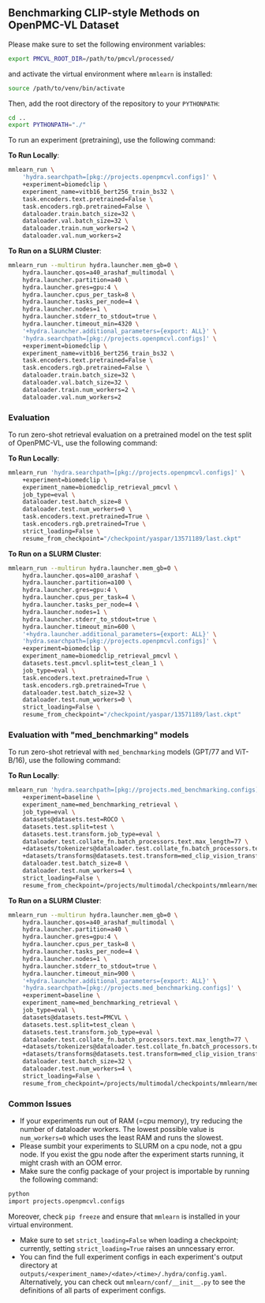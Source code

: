 ## Benchmarking CLIP-style Methods on OpenPMC-VL Dataset

Please make sure to set the following environment variables:
```bash
export PMCVL_ROOT_DIR=/path/to/pmcvl/processed/
```
and activate the virtual environment where `mmlearn` is installed:
```bash
source /path/to/venv/bin/activate
```
Then, add the root directory of the repository to your `PYTHONPATH`:
```bash
cd ..
export PYTHONPATH="./"
```

To run an experiment (pretraining), use the following command:

**To Run Locally**:
```bash
mmlearn_run \
    'hydra.searchpath=[pkg://projects.openpmcvl.configs]' \
    +experiment=biomedclip \
    experiment_name=vitb16_bert256_train_bs32 \
    task.encoders.text.pretrained=False \
    task.encoders.rgb.pretrained=False \
    dataloader.train.batch_size=32 \
    dataloader.val.batch_size=32 \
    dataloader.train.num_workers=2 \
    dataloader.val.num_workers=2
```

**To Run on a SLURM Cluster**:
```bash
mmlearn_run --multirun hydra.launcher.mem_gb=0 \
    hydra.launcher.qos=a40_arashaf_multimodal \
    hydra.launcher.partition=a40 \
    hydra.launcher.gres=gpu:4 \
    hydra.launcher.cpus_per_task=8 \
    hydra.launcher.tasks_per_node=4 \
    hydra.launcher.nodes=1 \
    hydra.launcher.stderr_to_stdout=true \
    hydra.launcher.timeout_min=4320 \
    '+hydra.launcher.additional_parameters={export: ALL}' \
    'hydra.searchpath=[pkg://projects.openpmcvl.configs]' \
    +experiment=biomedclip \
    experiment_name=vitb16_bert256_train_bs32 \
    task.encoders.text.pretrained=False \
    task.encoders.rgb.pretrained=False \
    dataloader.train.batch_size=32 \
    dataloader.val.batch_size=32 \
    dataloader.train.num_workers=2 \
    dataloader.val.num_workers=2
```

### Evaluation

To run zero-shot retrieval evaluation on a pretrained model on the test split of OpenPMC-VL, use the following command:

**To Run Locally**:
```bash
mmlearn_run 'hydra.searchpath=[pkg://projects.openpmcvl.configs]' \
    +experiment=biomedclip \
    experiment_name=biomedclip_retrieval_pmcvl \
    job_type=eval \
    dataloader.test.batch_size=8 \
    dataloader.test.num_workers=0 \
    task.encoders.text.pretrained=True \
    task.encoders.rgb.pretrained=True \
    strict_loading=False \
    resume_from_checkpoint="/checkpoint/yaspar/13571189/last.ckpt"
```

**To Run on a SLURM Cluster**:
```bash
mmlearn_run --multirun hydra.launcher.mem_gb=0 \
    hydra.launcher.qos=a100_arashaf \
    hydra.launcher.partition=a100 \
    hydra.launcher.gres=gpu:4 \
    hydra.launcher.cpus_per_task=4 \
    hydra.launcher.tasks_per_node=4 \
    hydra.launcher.nodes=1 \
    hydra.launcher.stderr_to_stdout=true \
    hydra.launcher.timeout_min=600 \
    '+hydra.launcher.additional_parameters={export: ALL}' \
    'hydra.searchpath=[pkg://projects.openpmcvl.configs]' \
    +experiment=biomedclip \
    experiment_name=biomedclip_retrieval_pmcvl \
    datasets.test.pmcvl.split=test_clean_1 \
    job_type=eval \
    task.encoders.text.pretrained=True \
    task.encoders.rgb.pretrained=True \
    dataloader.test.batch_size=32 \
    dataloader.test.num_workers=0 \
    strict_loading=False \
    resume_from_checkpoint="/checkpoint/yaspar/13571189/last.ckpt"
```

### Evaluation with "med_benchmarking" models

To run zero-shot retrieval with `med_benchmarking` models (GPT/77 and ViT-B/16), use the following command:

**To Run Locally**:
```bash
mmlearn_run 'hydra.searchpath=[pkg://projects.med_benchmarking.configs]' \
    +experiment=baseline \
    experiment_name=med_benchmarking_retrieval \
    job_type=eval \
    datasets@datasets.test=ROCO \
    datasets.test.split=test \
    datasets.test.transform.job_type=eval \
    dataloader.test.collate_fn.batch_processors.text.max_length=77 \
    +datasets/tokenizers@dataloader.test.collate_fn.batch_processors.text=BiomedCLIPTokenizer \
    +datasets/transforms@datasets.test.transform=med_clip_vision_transform \
    dataloader.test.batch_size=8 \
    dataloader.test.num_workers=4 \
    strict_loading=False \
    resume_from_checkpoint=/projects/multimodal/checkpoints/mmlearn/med_benchmarking/vit_base_patch16_224_ep11.ckpt
```

**To Run on a SLURM Cluster**:
```bash
mmlearn_run --multirun hydra.launcher.mem_gb=0 \
    hydra.launcher.qos=a40_arashaf_multimodal \
    hydra.launcher.partition=a40 \
    hydra.launcher.gres=gpu:4 \
    hydra.launcher.cpus_per_task=8 \
    hydra.launcher.tasks_per_node=4 \
    hydra.launcher.nodes=1 \
    hydra.launcher.stderr_to_stdout=true \
    hydra.launcher.timeout_min=900 \
    '+hydra.launcher.additional_parameters={export: ALL}' \
    'hydra.searchpath=[pkg://projects.med_benchmarking.configs]' \
    +experiment=baseline \
    experiment_name=med_benchmarking_retrieval \
    job_type=eval \
    datasets@datasets.test=PMCVL \
    datasets.test.split=test_clean \
    datasets.test.transform.job_type=eval \
    dataloader.test.collate_fn.batch_processors.text.max_length=77 \
    +datasets/tokenizers@dataloader.test.collate_fn.batch_processors.text=BiomedCLIPTokenizer \
    +datasets/transforms@datasets.test.transform=med_clip_vision_transform \
    dataloader.test.batch_size=32 \
    dataloader.test.num_workers=4 \
    strict_loading=False \
    resume_from_checkpoint=/projects/multimodal/checkpoints/mmlearn/med_benchmarking/vit_base_patch16_224_ep11.ckpt
```

### Common Issues
* If your experiments run out of RAM (=cpu memory), try reducing the number of dataloader workers. The lowest possible value is `num_workers=0` which uses the least RAM and runs the slowest.
* Please sumbit your experiments to SLURM on a cpu node, not a gpu node. If you exist the gpu node after the experiment starts running, it might crash with an OOM error.
* Make sure the config package of your project is importable by running the following command:
```bash
python
import projects.openpmcvl.configs
```
Moreover, check `pip freeze` and ensure that `mmlearn` is installed in your virtual environment.
* Make sure to set `strict_loading=False` when loading a checkpoint; currently, setting `strict_loading=True` raises an unncessary error.
* You can find the full experiment configs in each experiment's output directory at `outputs/<experiment_name>/<date>/<time>/.hydra/config.yaml`. Alternatively, you can check out `mmlearn/conf/__init__.py` to see the definitions of all parts of experiment configs.
